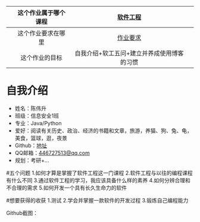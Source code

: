 |      | 这个作业属于哪个课程 | [软件工程](https://edu.cnblogs.com/campus/gdgy/informationsecurity1812) |      |
| ---- | :------------------: | :----------------------------------------------------------: | ---- |
|      |  这个作业要求在哪里  | [作业要求](https://edu.cnblogs.com/campus/gdgy/informationsecurity1812/homework/11156) |      |
|      |    这个作业的目标    |          自我介绍+软工五问+建立并养成使用博客的习惯          |      |


# 自我介绍
- 姓名：陈伟升
- 班级：信息安全1班
- 专业：Java/Python
- 爱好：阅读有关历史、政治、经济的书籍和文章，旅游，养猫、狗、兔、龟，美食，篮球，逛，夜景
- Github：[地址](https://github.com/4672513gg)
- QQ邮箱：446727513@qq.com
- 规划：考研+...


#五个问题
1.如何才算是掌握了软件工程这一门课程
2.软件工程与以往的编程课程有什么不同
3.通过软件工程的学习，我应该具备什么样的素养
4.如何分辨合理和不合理的需求
5.如何开发一个具有长久生命力的软件

#想要获得的收获
1.测试
2.学会并掌握一款软件的开发过程
3.锻炼自己编程能力

Github截图：

